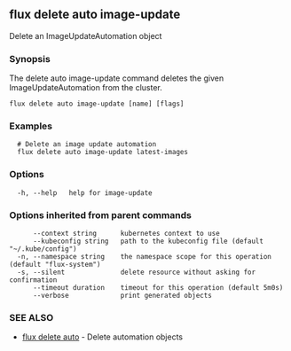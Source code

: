 ## flux delete auto image-update

Delete an ImageUpdateAutomation object

### Synopsis

The delete auto image-update command deletes the given ImageUpdateAutomation from the cluster.

```
flux delete auto image-update [name] [flags]
```

### Examples

```
  # Delete an image update automation
  flux delete auto image-update latest-images

```

### Options

```
  -h, --help   help for image-update
```

### Options inherited from parent commands

```
      --context string      kubernetes context to use
      --kubeconfig string   path to the kubeconfig file (default "~/.kube/config")
  -n, --namespace string    the namespace scope for this operation (default "flux-system")
  -s, --silent              delete resource without asking for confirmation
      --timeout duration    timeout for this operation (default 5m0s)
      --verbose             print generated objects
```

### SEE ALSO

* [flux delete auto](flux_delete_auto.md)	 - Delete automation objects

